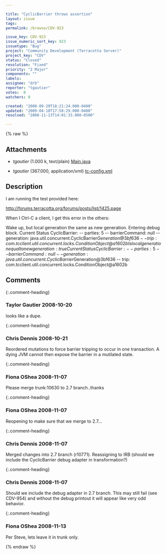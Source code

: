 ```yaml
---

title: "CyclicBarrier throws assertion"
layout: issue
tags: 
permalink: /browse/CDV-923

issue_key: CDV-923
issue_numeric_sort_key: 923
issuetype: "Bug"
project: "Community Development (Terracotta Server)"
project_key: "CDV"
status: "Closed"
resolution: "Fixed"
priority: "2 Major"
components: ""
labels: 
assignee: "drb"
reporter: "tgautier"
votes:  0
watchers: 0

created: "2008-09-29T18:21:24.000-0400"
updated: "2009-04-10T17:58:29.000-0400"
resolved: "2008-11-13T14:01:33.000-0500"

---
```




{% raw %}


## Attachments
  
* <em>tgautier</em> (1.000 k, text/plain) [Main.java](/attachments/CDV/CDV-923/Main.java)
  
* <em>tgautier</em> (367.000, application/xml) [tc-config.xml](/attachments/CDV/CDV-923/tc-config.xml)
  



## Description

<div markdown="1" class="description">

I am running the test provided here:

http://forums.terracotta.org/forums/posts/list/1425.page

When I Ctrl-C a client, I get this error in the others:

Wake up, but local generation the same as new generation.
Entering debug block.
Current Status CyclicBarrier:
-- parties: 5
-- barrierCommand: null
-- generation: java.util.concurrent.CyclicBarrier$Generation@3bf636
-- trip: com.tcclient.util.concurrent.locks.ConditionObject@a1602b
Is local generation equal to new generation: true
Current Status CyclicBarrier:
-- parties: 5
-- barrierCommand: null
-- generation: java.util.concurrent.CyclicBarrier$Generation@3bf636
-- trip: com.tcclient.util.concurrent.locks.ConditionObject@a1602b



</div>

## Comments


{:.comment-heading}
### **Taylor Gautier** <span class="date">2008-10-20</span>

<div markdown="1" class="comment">

looks like a dupe.

</div>


{:.comment-heading}
### **Chris Dennis** <span class="date">2008-10-21</span>

<div markdown="1" class="comment">

Reordered mutations to force barrier tripping to occur in one transaction.  A dying JVM cannot then expose the barrier in a mutilated state.

</div>


{:.comment-heading}
### **Fiona OShea** <span class="date">2008-11-07</span>

<div markdown="1" class="comment">

Please merge trunk:10630 to 2.7 branch..thanks

</div>


{:.comment-heading}
### **Fiona OShea** <span class="date">2008-11-07</span>

<div markdown="1" class="comment">

Reopening to make sure that we merge to 2.7...

</div>


{:.comment-heading}
### **Chris Dennis** <span class="date">2008-11-07</span>

<div markdown="1" class="comment">

Merged changes into 2.7 branch (r10771).  Reassigning to IRB (should we include the CyclicBarrier debug adapter in transformation?)

</div>


{:.comment-heading}
### **Chris Dennis** <span class="date">2008-11-07</span>

<div markdown="1" class="comment">

Should we include the debug adapter in 2.7 branch.  This may still fail (see CDV-954) and without the debug printout it will appear like very odd behavior.

</div>


{:.comment-heading}
### **Fiona OShea** <span class="date">2008-11-13</span>

<div markdown="1" class="comment">

Per Steve, lets leave it in trunk only.

</div>



{% endraw %}
